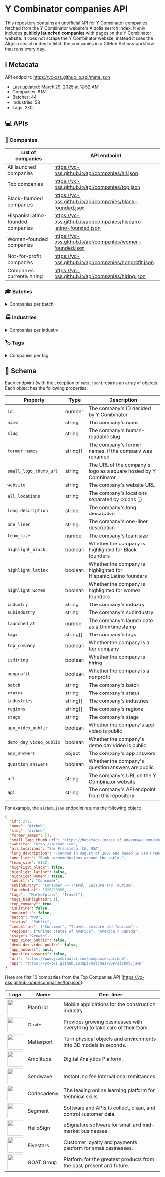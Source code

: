 # Y Combinator companies API

This repository contains an unofficial API for Y Combinator companies fetched
from the Y Combinator website's Algolia search index. It only includes
**publicly launched companies** with pages on the Y Combinator website. It does
not scrape the Y Combinator website, instead it uses the Algolia search index to
fetch the companies in a GitHub Actions workflow that runs every day.

<!--start generated readme-->

## ℹ️ Metadata

API endpoint: https://yc-oss.github.io/api/meta.json

- Last updated: March 29, 2025 at 12:52 AM
- Companies: 5181
- Batches: 44
- Industries: 58
- Tags: 330

## 💻 APIs

### 🏢 Companies

| List of companies                 | API endpoint                                                        |
| --------------------------------- | ------------------------------------------------------------------- |
| All launched companies            | https://yc-oss.github.io/api/companies/all.json                     |
| Top companies                     | https://yc-oss.github.io/api/companies/top.json                     |
| Black-founded companies           | https://yc-oss.github.io/api/companies/black-founded.json           |
| Hispanic/Latino-founded companies | https://yc-oss.github.io/api/companies/hispanic-latino-founded.json |
| Women-founded companies           | https://yc-oss.github.io/api/companies/women-founded.json           |
| Not-for-profit companies          | https://yc-oss.github.io/api/companies/nonprofit.json               |
| Companies currently hiring        | https://yc-oss.github.io/api/companies/hiring.json                  |

### 🎓 Batches

<details>
<summary>Companies per batch</summary>

| Batch       | Count | API endpoint                                          |
| ----------- | ----- | ----------------------------------------------------- |
| W25         | 165   | https://yc-oss.github.io/api/batches/w25.json         |
| X25         | 4     | https://yc-oss.github.io/api/batches/x25.json         |
| W24         | 253   | https://yc-oss.github.io/api/batches/w24.json         |
| S24         | 254   | https://yc-oss.github.io/api/batches/s24.json         |
| F24         | 95    | https://yc-oss.github.io/api/batches/f24.json         |
| W23         | 275   | https://yc-oss.github.io/api/batches/w23.json         |
| S23         | 219   | https://yc-oss.github.io/api/batches/s23.json         |
| W22         | 399   | https://yc-oss.github.io/api/batches/w22.json         |
| S22         | 235   | https://yc-oss.github.io/api/batches/s22.json         |
| W21         | 336   | https://yc-oss.github.io/api/batches/w21.json         |
| S21         | 391   | https://yc-oss.github.io/api/batches/s21.json         |
| W20         | 229   | https://yc-oss.github.io/api/batches/w20.json         |
| S20         | 208   | https://yc-oss.github.io/api/batches/s20.json         |
| S19         | 174   | https://yc-oss.github.io/api/batches/s19.json         |
| W19         | 194   | https://yc-oss.github.io/api/batches/w19.json         |
| W18         | 147   | https://yc-oss.github.io/api/batches/w18.json         |
| S18         | 131   | https://yc-oss.github.io/api/batches/s18.json         |
| S17         | 125   | https://yc-oss.github.io/api/batches/s17.json         |
| W17         | 116   | https://yc-oss.github.io/api/batches/w17.json         |
| W16         | 122   | https://yc-oss.github.io/api/batches/w16.json         |
| S16         | 102   | https://yc-oss.github.io/api/batches/s16.json         |
| W15         | 111   | https://yc-oss.github.io/api/batches/w15.json         |
| S15         | 105   | https://yc-oss.github.io/api/batches/s15.json         |
| W14         | 74    | https://yc-oss.github.io/api/batches/w14.json         |
| S14         | 80    | https://yc-oss.github.io/api/batches/s14.json         |
| W13         | 46    | https://yc-oss.github.io/api/batches/w13.json         |
| S13         | 52    | https://yc-oss.github.io/api/batches/s13.json         |
| W12         | 66    | https://yc-oss.github.io/api/batches/w12.json         |
| S12         | 83    | https://yc-oss.github.io/api/batches/s12.json         |
| S11         | 60    | https://yc-oss.github.io/api/batches/s11.json         |
| W11         | 45    | https://yc-oss.github.io/api/batches/w11.json         |
| S10         | 36    | https://yc-oss.github.io/api/batches/s10.json         |
| W10         | 27    | https://yc-oss.github.io/api/batches/w10.json         |
| S09         | 26    | https://yc-oss.github.io/api/batches/s09.json         |
| W09         | 16    | https://yc-oss.github.io/api/batches/w09.json         |
| S08         | 22    | https://yc-oss.github.io/api/batches/s08.json         |
| W08         | 21    | https://yc-oss.github.io/api/batches/w08.json         |
| S07         | 19    | https://yc-oss.github.io/api/batches/s07.json         |
| W07         | 13    | https://yc-oss.github.io/api/batches/w07.json         |
| S06         | 11    | https://yc-oss.github.io/api/batches/s06.json         |
| W06         | 7     | https://yc-oss.github.io/api/batches/w06.json         |
| S05         | 8     | https://yc-oss.github.io/api/batches/s05.json         |
| IK12        | 76    | https://yc-oss.github.io/api/batches/ik12.json        |
| Unspecified | 3     | https://yc-oss.github.io/api/batches/unspecified.json |

</details>

### 🏭 Industries

<details>
<summary>Companies per industry</summary>

| Industry                        | Count | API endpoint                                                                |
| ------------------------------- | ----- | --------------------------------------------------------------------------- |
| Agriculture                     | 28    | https://yc-oss.github.io/api/industries/agriculture.json                    |
| Analytics                       | 117   | https://yc-oss.github.io/api/industries/analytics.json                      |
| Apparel and Cosmetics           | 49    | https://yc-oss.github.io/api/industries/apparel-and-cosmetics.json          |
| Asset Management                | 50    | https://yc-oss.github.io/api/industries/asset-management.json               |
| Automotive                      | 20    | https://yc-oss.github.io/api/industries/automotive.json                     |
| Aviation and Space              | 51    | https://yc-oss.github.io/api/industries/aviation-and-space.json             |
| B2B                             | 2486  | https://yc-oss.github.io/api/industries/b2b.json                            |
| Banking and Exchange            | 73    | https://yc-oss.github.io/api/industries/banking-and-exchange.json           |
| Climate                         | 55    | https://yc-oss.github.io/api/industries/climate.json                        |
| Construction                    | 42    | https://yc-oss.github.io/api/industries/construction.json                   |
| Consumer                        | 821   | https://yc-oss.github.io/api/industries/consumer.json                       |
| Consumer Electronics            | 39    | https://yc-oss.github.io/api/industries/consumer-electronics.json           |
| Consumer Finance                | 79    | https://yc-oss.github.io/api/industries/consumer-finance.json               |
| Consumer Health and Wellness    | 110   | https://yc-oss.github.io/api/industries/consumer-health-and-wellness.json   |
| Content                         | 110   | https://yc-oss.github.io/api/industries/content.json                        |
| Credit and Lending              | 71    | https://yc-oss.github.io/api/industries/credit-and-lending.json             |
| Diagnostics                     | 53    | https://yc-oss.github.io/api/industries/diagnostics.json                    |
| Drones                          | 18    | https://yc-oss.github.io/api/industries/drones.json                         |
| Drug Discovery and Delivery     | 46    | https://yc-oss.github.io/api/industries/drug-discovery-and-delivery.json    |
| Education                       | 195   | https://yc-oss.github.io/api/industries/education.json                      |
| Energy                          | 36    | https://yc-oss.github.io/api/industries/energy.json                         |
| Engineering, Product and Design | 521   | https://yc-oss.github.io/api/industries/engineering-product-and-design.json |
| Finance and Accounting          | 115   | https://yc-oss.github.io/api/industries/finance-and-accounting.json         |
| Fintech                         | 577   | https://yc-oss.github.io/api/industries/fintech.json                        |
| Food and Beverage               | 95    | https://yc-oss.github.io/api/industries/food-and-beverage.json              |
| Gaming                          | 68    | https://yc-oss.github.io/api/industries/gaming.json                         |
| Government                      | 38    | https://yc-oss.github.io/api/industries/government.json                     |
| Healthcare                      | 612   | https://yc-oss.github.io/api/industries/healthcare.json                     |
| Healthcare IT                   | 125   | https://yc-oss.github.io/api/industries/healthcare-it.json                  |
| Healthcare Services             | 68    | https://yc-oss.github.io/api/industries/healthcare-services.json            |
| Home and Personal               | 129   | https://yc-oss.github.io/api/industries/home-and-personal.json              |
| Housing and Real Estate         | 79    | https://yc-oss.github.io/api/industries/housing-and-real-estate.json        |
| Human Resources                 | 81    | https://yc-oss.github.io/api/industries/human-resources.json                |
| Industrial Bio                  | 32    | https://yc-oss.github.io/api/industries/industrial-bio.json                 |
| Industrials                     | 293   | https://yc-oss.github.io/api/industries/industrials.json                    |
| Infrastructure                  | 223   | https://yc-oss.github.io/api/industries/infrastructure.json                 |
| Insurance                       | 46    | https://yc-oss.github.io/api/industries/insurance.json                      |
| Job and Career Services         | 16    | https://yc-oss.github.io/api/industries/job-and-career-services.json        |
| Legal                           | 37    | https://yc-oss.github.io/api/industries/legal.json                          |
| Manufacturing and Robotics      | 70    | https://yc-oss.github.io/api/industries/manufacturing-and-robotics.json     |
| Marketing                       | 140   | https://yc-oss.github.io/api/industries/marketing.json                      |
| Medical Devices                 | 43    | https://yc-oss.github.io/api/industries/medical-devices.json                |
| Office Management               | 25    | https://yc-oss.github.io/api/industries/office-management.json              |
| Operations                      | 121   | https://yc-oss.github.io/api/industries/operations.json                     |
| Payments                        | 116   | https://yc-oss.github.io/api/industries/payments.json                       |
| Productivity                    | 198   | https://yc-oss.github.io/api/industries/productivity.json                   |
| Real Estate and Construction    | 140   | https://yc-oss.github.io/api/industries/real-estate-and-construction.json   |
| Recruiting and Talent           | 71    | https://yc-oss.github.io/api/industries/recruiting-and-talent.json          |
| Retail                          | 124   | https://yc-oss.github.io/api/industries/retail.json                         |
| Sales                           | 121   | https://yc-oss.github.io/api/industries/sales.json                          |
| Security                        | 90    | https://yc-oss.github.io/api/industries/security.json                       |
| Social                          | 113   | https://yc-oss.github.io/api/industries/social.json                         |
| Supply Chain and Logistics      | 119   | https://yc-oss.github.io/api/industries/supply-chain-and-logistics.json     |
| Therapeutics                    | 64    | https://yc-oss.github.io/api/industries/therapeutics.json                   |
| Transportation Services         | 27    | https://yc-oss.github.io/api/industries/transportation-services.json        |
| Travel, Leisure and Tourism     | 32    | https://yc-oss.github.io/api/industries/travel-leisure-and-tourism.json     |
| Unspecified                     | 19    | https://yc-oss.github.io/api/industries/unspecified.json                    |
| Virtual and Augmented Reality   | 22    | https://yc-oss.github.io/api/industries/virtual-and-augmented-reality.json  |

</details>

### 🏷️ Tags

<details>
<summary>Companies per tag</summary>

| Tag                                                    | Count | API endpoint                                                                                 |
| ------------------------------------------------------ | ----- | -------------------------------------------------------------------------------------------- |
| 3D Printed Foods                                       | 1     | https://yc-oss.github.io/api/tags/3d-printed-foods.json                                      |
| 3D Printing                                            | 9     | https://yc-oss.github.io/api/tags/3d-printing.json                                           |
| Advanced Materials                                     | 4     | https://yc-oss.github.io/api/tags/advanced-materials.json                                    |
| Advertising                                            | 30    | https://yc-oss.github.io/api/tags/advertising.json                                           |
| Aerospace                                              | 28    | https://yc-oss.github.io/api/tags/aerospace.json                                             |
| Agriculture                                            | 31    | https://yc-oss.github.io/api/tags/agriculture.json                                           |
| AI                                                     | 554   | https://yc-oss.github.io/api/tags/ai.json                                                    |
| AI Assistant                                           | 121   | https://yc-oss.github.io/api/tags/ai-assistant.json                                          |
| AI-Enhanced Learning                                   | 40    | https://yc-oss.github.io/api/tags/ai-enhanced-learning.json                                  |
| AI-powered Drug Discovery                              | 36    | https://yc-oss.github.io/api/tags/ai-powered-drug-discovery.json                             |
| AIOps                                                  | 45    | https://yc-oss.github.io/api/tags/aiops.json                                                 |
| Air Taxis                                              | 5     | https://yc-oss.github.io/api/tags/air-taxis.json                                             |
| Airlines                                               | 3     | https://yc-oss.github.io/api/tags/airlines.json                                              |
| Airplanes                                              | 10    | https://yc-oss.github.io/api/tags/airplanes.json                                             |
| Alternative Battery Tech                               | 2     | https://yc-oss.github.io/api/tags/alternative-battery-tech.json                              |
| Alternative Fuels                                      | 1     | https://yc-oss.github.io/api/tags/alternative-fuels.json                                     |
| Analytics                                              | 181   | https://yc-oss.github.io/api/tags/analytics.json                                             |
| Anti-Aging                                             | 7     | https://yc-oss.github.io/api/tags/anti-aging.json                                            |
| API                                                    | 144   | https://yc-oss.github.io/api/tags/api.json                                                   |
| APIs                                                   | 6     | https://yc-oss.github.io/api/tags/apis.json                                                  |
| Apparel                                                | 4     | https://yc-oss.github.io/api/tags/apparel.json                                               |
| AR                                                     | 5     | https://yc-oss.github.io/api/tags/ar.json                                                    |
| Architecture                                           | 2     | https://yc-oss.github.io/api/tags/architecture.json                                          |
| Art Trading Platforms                                  | 2     | https://yc-oss.github.io/api/tags/art-trading-platforms.json                                 |
| Artificial Intelligence                                | 656   | https://yc-oss.github.io/api/tags/artificial-intelligence.json                               |
| Assistive Tech                                         | 7     | https://yc-oss.github.io/api/tags/assistive-tech.json                                        |
| Augmented Reality                                      | 22    | https://yc-oss.github.io/api/tags/augmented-reality.json                                     |
| Auto Commerce                                          | 6     | https://yc-oss.github.io/api/tags/auto-commerce.json                                         |
| Automation                                             | 62    | https://yc-oss.github.io/api/tags/automation.json                                            |
| Automotive                                             | 19    | https://yc-oss.github.io/api/tags/automotive.json                                            |
| Autonomous Delivery                                    | 8     | https://yc-oss.github.io/api/tags/autonomous-delivery.json                                   |
| Autonomous Trucking                                    | 12    | https://yc-oss.github.io/api/tags/autonomous-trucking.json                                   |
| B2B                                                    | 1003  | https://yc-oss.github.io/api/tags/b2b.json                                                   |
| Banking as a Service                                   | 25    | https://yc-oss.github.io/api/tags/banking-as-a-service.json                                  |
| Batteryless IoT Sensors                                | 1     | https://yc-oss.github.io/api/tags/batteryless-iot-sensors.json                               |
| Beauty                                                 | 10    | https://yc-oss.github.io/api/tags/beauty.json                                                |
| Big Data                                               | 23    | https://yc-oss.github.io/api/tags/big-data.json                                              |
| Billing                                                | 7     | https://yc-oss.github.io/api/tags/billing.json                                               |
| Biometrics                                             | 6     | https://yc-oss.github.io/api/tags/biometrics.json                                            |
| Bioplastic                                             | 3     | https://yc-oss.github.io/api/tags/bioplastic.json                                            |
| Biotech                                                | 127   | https://yc-oss.github.io/api/tags/biotech.json                                               |
| Biotechnology                                          | 10    | https://yc-oss.github.io/api/tags/biotechnology.json                                         |
| Blockchain                                             | 2     | https://yc-oss.github.io/api/tags/blockchain.json                                            |
| Booking                                                | 2     | https://yc-oss.github.io/api/tags/booking.json                                               |
| Calendar                                               | 7     | https://yc-oss.github.io/api/tags/calendar.json                                              |
| Call Center                                            | 7     | https://yc-oss.github.io/api/tags/call-center.json                                           |
| Cannabis                                               | 7     | https://yc-oss.github.io/api/tags/cannabis.json                                              |
| Carbon Capture and Removal                             | 14    | https://yc-oss.github.io/api/tags/carbon-capture-and-removal.json                            |
| Careers                                                | 4     | https://yc-oss.github.io/api/tags/careers.json                                               |
| Cashierless Checkout                                   | 5     | https://yc-oss.github.io/api/tags/cashierless-checkout.json                                  |
| Cell Therapy                                           | 5     | https://yc-oss.github.io/api/tags/cell-therapy.json                                          |
| Cellular Agriculture                                   | 6     | https://yc-oss.github.io/api/tags/cellular-agriculture.json                                  |
| Chat                                                   | 3     | https://yc-oss.github.io/api/tags/chat.json                                                  |
| Chatbot                                                | 7     | https://yc-oss.github.io/api/tags/chatbot.json                                               |
| Chatbots                                               | 2     | https://yc-oss.github.io/api/tags/chatbots.json                                              |
| China                                                  | 3     | https://yc-oss.github.io/api/tags/china.json                                                 |
| Civic Tech                                             | 9     | https://yc-oss.github.io/api/tags/civic-tech.json                                            |
| Clean Meat                                             | 1     | https://yc-oss.github.io/api/tags/clean-meat.json                                            |
| Climate                                                | 156   | https://yc-oss.github.io/api/tags/climate.json                                               |
| ClimateTech                                            | 34    | https://yc-oss.github.io/api/tags/climatetech.json                                           |
| Cloud Computing                                        | 39    | https://yc-oss.github.io/api/tags/cloud-computing.json                                       |
| Cloud Gaming                                           | 3     | https://yc-oss.github.io/api/tags/cloud-gaming.json                                          |
| Cloud Workload Protection                              | 5     | https://yc-oss.github.io/api/tags/cloud-workload-protection.json                             |
| Coding Bootcamps                                       | 2     | https://yc-oss.github.io/api/tags/coding-bootcamps.json                                      |
| Collaboration                                          | 47    | https://yc-oss.github.io/api/tags/collaboration.json                                         |
| Commercial Space Launch                                | 7     | https://yc-oss.github.io/api/tags/commercial-space-launch.json                               |
| Community                                              | 60    | https://yc-oss.github.io/api/tags/community.json                                             |
| Compliance                                             | 63    | https://yc-oss.github.io/api/tags/compliance.json                                            |
| Computational Storage                                  | 1     | https://yc-oss.github.io/api/tags/computational-storage.json                                 |
| Computer Vision                                        | 66    | https://yc-oss.github.io/api/tags/computer-vision.json                                       |
| Construction                                           | 61    | https://yc-oss.github.io/api/tags/construction.json                                          |
| Consumer                                               | 195   | https://yc-oss.github.io/api/tags/consumer.json                                              |
| Consumer Finance                                       | 22    | https://yc-oss.github.io/api/tags/consumer-finance.json                                      |
| Consumer Health Services                               | 100   | https://yc-oss.github.io/api/tags/consumer-health-services.json                              |
| Consumer Products                                      | 11    | https://yc-oss.github.io/api/tags/consumer-products.json                                     |
| Conversational AI                                      | 33    | https://yc-oss.github.io/api/tags/conversational-ai.json                                     |
| Conversational Banking                                 | 2     | https://yc-oss.github.io/api/tags/conversational-banking.json                                |
| COVID-19                                               | 4     | https://yc-oss.github.io/api/tags/covid-19.json                                              |
| Creator Economy                                        | 28    | https://yc-oss.github.io/api/tags/creator-economy.json                                       |
| CRISPR                                                 | 3     | https://yc-oss.github.io/api/tags/crispr.json                                                |
| CRM                                                    | 17    | https://yc-oss.github.io/api/tags/crm.json                                                   |
| Crowdfunding                                           | 10    | https://yc-oss.github.io/api/tags/crowdfunding.json                                          |
| Crowdsourcing                                          | 3     | https://yc-oss.github.io/api/tags/crowdsourcing.json                                         |
| Crypto / Web3                                          | 93    | https://yc-oss.github.io/api/tags/crypto-web3.json                                           |
| Cryptocurrency                                         | 7     | https://yc-oss.github.io/api/tags/cryptocurrency.json                                        |
| Cryptography                                           | 3     | https://yc-oss.github.io/api/tags/cryptography.json                                          |
| Cultivated Meat                                        | 2     | https://yc-oss.github.io/api/tags/cultivated-meat.json                                       |
| Culture                                                | 2     | https://yc-oss.github.io/api/tags/culture.json                                               |
| Cultured Meat                                          | 3     | https://yc-oss.github.io/api/tags/cultured-meat.json                                         |
| Customer Service                                       | 20    | https://yc-oss.github.io/api/tags/customer-service.json                                      |
| Customer Success                                       | 27    | https://yc-oss.github.io/api/tags/customer-success.json                                      |
| Customer Support                                       | 32    | https://yc-oss.github.io/api/tags/customer-support.json                                      |
| Customization                                          | 2     | https://yc-oss.github.io/api/tags/customization.json                                         |
| Cyber Insurance                                        | 1     | https://yc-oss.github.io/api/tags/cyber-insurance.json                                       |
| Cybersecurity                                          | 33    | https://yc-oss.github.io/api/tags/cybersecurity.json                                         |
| DAO                                                    | 4     | https://yc-oss.github.io/api/tags/dao.json                                                   |
| Data Engineering                                       | 89    | https://yc-oss.github.io/api/tags/data-engineering.json                                      |
| Data Labeling                                          | 11    | https://yc-oss.github.io/api/tags/data-labeling.json                                         |
| Data Science                                           | 28    | https://yc-oss.github.io/api/tags/data-science.json                                          |
| Data Visualization                                     | 31    | https://yc-oss.github.io/api/tags/data-visualization.json                                    |
| Databases                                              | 26    | https://yc-oss.github.io/api/tags/databases.json                                             |
| Dating                                                 | 7     | https://yc-oss.github.io/api/tags/dating.json                                                |
| Deep Learning                                          | 39    | https://yc-oss.github.io/api/tags/deep-learning.json                                         |
| Deepfake Detection                                     | 1     | https://yc-oss.github.io/api/tags/deepfake-detection.json                                    |
| DeFi                                                   | 15    | https://yc-oss.github.io/api/tags/defi.json                                                  |
| Delivery                                               | 54    | https://yc-oss.github.io/api/tags/delivery.json                                              |
| Dental                                                 | 5     | https://yc-oss.github.io/api/tags/dental.json                                                |
| Design                                                 | 21    | https://yc-oss.github.io/api/tags/design.json                                                |
| Design Tools                                           | 58    | https://yc-oss.github.io/api/tags/design-tools.json                                          |
| Developer Tools                                        | 487   | https://yc-oss.github.io/api/tags/developer-tools.json                                       |
| DevOps                                                 | 48    | https://yc-oss.github.io/api/tags/devops.json                                                |
| DevSecOps                                              | 30    | https://yc-oss.github.io/api/tags/devsecops.json                                             |
| Diagnostics                                            | 32    | https://yc-oss.github.io/api/tags/diagnostics.json                                           |
| Digital Freight Brokerage                              | 2     | https://yc-oss.github.io/api/tags/digital-freight-brokerage.json                             |
| Digital Health                                         | 101   | https://yc-oss.github.io/api/tags/digital-health.json                                        |
| Diversity & Inclusion                                  | 5     | https://yc-oss.github.io/api/tags/diversity-and-inclusion.json                               |
| Documents                                              | 32    | https://yc-oss.github.io/api/tags/documents.json                                             |
| Drones                                                 | 20    | https://yc-oss.github.io/api/tags/drones.json                                                |
| Drug Delivery                                          | 6     | https://yc-oss.github.io/api/tags/drug-delivery.json                                         |
| Drug discovery                                         | 31    | https://yc-oss.github.io/api/tags/drug-discovery.json                                        |
| E-Commerce                                             | 45    | https://yc-oss.github.io/api/tags/e-commerce.json                                            |
| Edge Computing Semiconductors                          | 3     | https://yc-oss.github.io/api/tags/edge-computing-semiconductors.json                         |
| Edtech                                                 | 17    | https://yc-oss.github.io/api/tags/edtech.json                                                |
| Education                                              | 172   | https://yc-oss.github.io/api/tags/education.json                                             |
| eLearning                                              | 50    | https://yc-oss.github.io/api/tags/elearning.json                                             |
| Election Tech                                          | 2     | https://yc-oss.github.io/api/tags/election-tech.json                                         |
| Electric Vehicles                                      | 24    | https://yc-oss.github.io/api/tags/electric-vehicles.json                                     |
| Electronics                                            | 7     | https://yc-oss.github.io/api/tags/electronics.json                                           |
| Email                                                  | 22    | https://yc-oss.github.io/api/tags/email.json                                                 |
| Emerging Markets                                       | 8     | https://yc-oss.github.io/api/tags/emerging-markets.json                                      |
| Energy                                                 | 34    | https://yc-oss.github.io/api/tags/energy.json                                                |
| Energy Storage                                         | 13    | https://yc-oss.github.io/api/tags/energy-storage.json                                        |
| Enterprise                                             | 105   | https://yc-oss.github.io/api/tags/enterprise.json                                            |
| Enterprise Software                                    | 88    | https://yc-oss.github.io/api/tags/enterprise-software.json                                   |
| Entertainment                                          | 47    | https://yc-oss.github.io/api/tags/entertainment.json                                         |
| eSports                                                | 4     | https://yc-oss.github.io/api/tags/esports.json                                               |
| Fashion                                                | 21    | https://yc-oss.github.io/api/tags/fashion.json                                               |
| Feedback                                               | 7     | https://yc-oss.github.io/api/tags/feedback.json                                              |
| Femtech                                                | 6     | https://yc-oss.github.io/api/tags/femtech.json                                               |
| Fertility Tech                                         | 8     | https://yc-oss.github.io/api/tags/fertility-tech.json                                        |
| Finance                                                | 71    | https://yc-oss.github.io/api/tags/finance.json                                               |
| FinOps                                                 | 29    | https://yc-oss.github.io/api/tags/finops.json                                                |
| Fintech                                                | 691   | https://yc-oss.github.io/api/tags/fintech.json                                               |
| Fitness                                                | 19    | https://yc-oss.github.io/api/tags/fitness.json                                               |
| Food                                                   | 7     | https://yc-oss.github.io/api/tags/food.json                                                  |
| Food & Beverage                                        | 25    | https://yc-oss.github.io/api/tags/food-and-beverage.json                                     |
| Food Service Robots & Machines                         | 10    | https://yc-oss.github.io/api/tags/food-service-robots-and-machines.json                      |
| Food Tech                                              | 49    | https://yc-oss.github.io/api/tags/food-tech.json                                             |
| Fraud Detection                                        | 8     | https://yc-oss.github.io/api/tags/fraud-detection.json                                       |
| Fraud Prevention                                       | 5     | https://yc-oss.github.io/api/tags/fraud-prevention.json                                      |
| Fundraising                                            | 3     | https://yc-oss.github.io/api/tags/fundraising.json                                           |
| Furniture                                              | 7     | https://yc-oss.github.io/api/tags/furniture.json                                             |
| Fusion Energy                                          | 2     | https://yc-oss.github.io/api/tags/fusion-energy.json                                         |
| Gaming                                                 | 84    | https://yc-oss.github.io/api/tags/gaming.json                                                |
| Gardening                                              | 2     | https://yc-oss.github.io/api/tags/gardening.json                                             |
| Gene Therapy                                           | 13    | https://yc-oss.github.io/api/tags/gene-therapy.json                                          |
| Generative AI                                          | 267   | https://yc-oss.github.io/api/tags/generative-ai.json                                         |
| Genetic Engineering                                    | 2     | https://yc-oss.github.io/api/tags/genetic-engineering.json                                   |
| Genomics                                               | 26    | https://yc-oss.github.io/api/tags/genomics.json                                              |
| Geographic Information System                          | 4     | https://yc-oss.github.io/api/tags/geographic-information-system.json                         |
| Ghost Kitchens                                         | 11    | https://yc-oss.github.io/api/tags/ghost-kitchens.json                                        |
| GovTech                                                | 42    | https://yc-oss.github.io/api/tags/govtech.json                                               |
| GraphQL                                                | 3     | https://yc-oss.github.io/api/tags/graphql.json                                               |
| Grocery                                                | 29    | https://yc-oss.github.io/api/tags/grocery.json                                               |
| Hard Tech                                              | 82    | https://yc-oss.github.io/api/tags/hard-tech.json                                             |
| Hardware                                               | 108   | https://yc-oss.github.io/api/tags/hardware.json                                              |
| Health & Wellness                                      | 38    | https://yc-oss.github.io/api/tags/health-and-wellness.json                                   |
| Health Insurance                                       | 26    | https://yc-oss.github.io/api/tags/health-insurance.json                                      |
| Health Tech                                            | 161   | https://yc-oss.github.io/api/tags/health-tech.json                                           |
| Healthcare                                             | 190   | https://yc-oss.github.io/api/tags/healthcare.json                                            |
| Healthcare IT                                          | 27    | https://yc-oss.github.io/api/tags/healthcare-it.json                                         |
| Home Automation                                        | 3     | https://yc-oss.github.io/api/tags/home-automation.json                                       |
| Home Services                                          | 7     | https://yc-oss.github.io/api/tags/home-services.json                                         |
| Housing                                                | 19    | https://yc-oss.github.io/api/tags/housing.json                                               |
| HR Tech                                                | 69    | https://yc-oss.github.io/api/tags/hr-tech.json                                               |
| Human Resources                                        | 21    | https://yc-oss.github.io/api/tags/human-resources.json                                       |
| Hydrogen Energy                                        | 3     | https://yc-oss.github.io/api/tags/hydrogen-energy.json                                       |
| Identity                                               | 15    | https://yc-oss.github.io/api/tags/identity.json                                              |
| Immigration                                            | 5     | https://yc-oss.github.io/api/tags/immigration.json                                           |
| Income Share Agreements                                | 4     | https://yc-oss.github.io/api/tags/income-share-agreements.json                               |
| India                                                  | 38    | https://yc-oss.github.io/api/tags/india.json                                                 |
| Indoor Mapping                                         | 3     | https://yc-oss.github.io/api/tags/indoor-mapping.json                                        |
| Industrial                                             | 12    | https://yc-oss.github.io/api/tags/industrial.json                                            |
| Industrial Workplace Safety                            | 4     | https://yc-oss.github.io/api/tags/industrial-workplace-safety.json                           |
| Infrastructure                                         | 74    | https://yc-oss.github.io/api/tags/infrastructure.json                                        |
| Insurance                                              | 66    | https://yc-oss.github.io/api/tags/insurance.json                                             |
| International                                          | 7     | https://yc-oss.github.io/api/tags/international.json                                         |
| Investing                                              | 51    | https://yc-oss.github.io/api/tags/investing.json                                             |
| Investments                                            | 7     | https://yc-oss.github.io/api/tags/investments.json                                           |
| IoT                                                    | 44    | https://yc-oss.github.io/api/tags/iot.json                                                   |
| IoT Security                                           | 1     | https://yc-oss.github.io/api/tags/iot-security.json                                          |
| Kids                                                   | 9     | https://yc-oss.github.io/api/tags/kids.json                                                  |
| Kubernetes                                             | 15    | https://yc-oss.github.io/api/tags/kubernetes.json                                            |
| Lab-on-a-chip                                          | 1     | https://yc-oss.github.io/api/tags/lab-on-a-chip.json                                         |
| Latin America                                          | 21    | https://yc-oss.github.io/api/tags/latin-america.json                                         |
| Legal                                                  | 25    | https://yc-oss.github.io/api/tags/legal.json                                                 |
| LegalTech                                              | 46    | https://yc-oss.github.io/api/tags/legaltech.json                                             |
| Lending                                                | 18    | https://yc-oss.github.io/api/tags/lending.json                                               |
| Lidar                                                  | 1     | https://yc-oss.github.io/api/tags/lidar.json                                                 |
| Live                                                   | 5     | https://yc-oss.github.io/api/tags/live.json                                                  |
| Location-based                                         | 3     | https://yc-oss.github.io/api/tags/location-based.json                                        |
| Logistics                                              | 111   | https://yc-oss.github.io/api/tags/logistics.json                                             |
| Machine Learning                                       | 225   | https://yc-oss.github.io/api/tags/machine-learning.json                                      |
| Manufacturing                                          | 57    | https://yc-oss.github.io/api/tags/manufacturing.json                                         |
| Maritime                                               | 2     | https://yc-oss.github.io/api/tags/maritime.json                                              |
| Market Research                                        | 13    | https://yc-oss.github.io/api/tags/market-research.json                                       |
| Marketing                                              | 71    | https://yc-oss.github.io/api/tags/marketing.json                                             |
| Marketplace                                            | 303   | https://yc-oss.github.io/api/tags/marketplace.json                                           |
| Media                                                  | 40    | https://yc-oss.github.io/api/tags/media.json                                                 |
| Medical Devices                                        | 68    | https://yc-oss.github.io/api/tags/medical-devices.json                                       |
| Medical Robotics                                       | 5     | https://yc-oss.github.io/api/tags/medical-robotics.json                                      |
| Mental Health                                          | 11    | https://yc-oss.github.io/api/tags/mental-health.json                                         |
| Mental Health Tech                                     | 39    | https://yc-oss.github.io/api/tags/mental-health-tech.json                                    |
| Messaging                                              | 43    | https://yc-oss.github.io/api/tags/messaging.json                                             |
| Metaverse                                              | 8     | https://yc-oss.github.io/api/tags/metaverse.json                                             |
| Microfluidics                                          | 5     | https://yc-oss.github.io/api/tags/microfluidics.json                                         |
| Microinsurance                                         | 3     | https://yc-oss.github.io/api/tags/microinsurance.json                                        |
| Mining                                                 | 4     | https://yc-oss.github.io/api/tags/mining.json                                                |
| ML                                                     | 12    | https://yc-oss.github.io/api/tags/ml.json                                                    |
| Mobility                                               | 12    | https://yc-oss.github.io/api/tags/mobility.json                                              |
| Monitoring                                             | 9     | https://yc-oss.github.io/api/tags/monitoring.json                                            |
| Music                                                  | 20    | https://yc-oss.github.io/api/tags/music.json                                                 |
| Nanomedicine                                           | 5     | https://yc-oss.github.io/api/tags/nanomedicine.json                                          |
| Nanosensors                                            | 4     | https://yc-oss.github.io/api/tags/nanosensors.json                                           |
| Nanotechnology                                         | 10    | https://yc-oss.github.io/api/tags/nanotechnology.json                                        |
| Navigation                                             | 4     | https://yc-oss.github.io/api/tags/navigation.json                                            |
| Neobank                                                | 48    | https://yc-oss.github.io/api/tags/neobank.json                                               |
| Networks                                               | 3     | https://yc-oss.github.io/api/tags/networks.json                                              |
| Neurotechnology                                        | 14    | https://yc-oss.github.io/api/tags/neurotechnology.json                                       |
| Next-gen Network Security                              | 5     | https://yc-oss.github.io/api/tags/next-gen-network-security.json                             |
| NFT                                                    | 5     | https://yc-oss.github.io/api/tags/nft.json                                                   |
| NLP                                                    | 23    | https://yc-oss.github.io/api/tags/nlp.json                                                   |
| No-code                                                | 27    | https://yc-oss.github.io/api/tags/no-code.json                                               |
| Nonprofit                                              | 26    | https://yc-oss.github.io/api/tags/nonprofit.json                                             |
| Note-taking                                            | 6     | https://yc-oss.github.io/api/tags/note-taking.json                                           |
| Notifications                                          | 2     | https://yc-oss.github.io/api/tags/notifications.json                                         |
| Oncology                                               | 20    | https://yc-oss.github.io/api/tags/oncology.json                                              |
| Open Source                                            | 153   | https://yc-oss.github.io/api/tags/open-source.json                                           |
| Operations                                             | 25    | https://yc-oss.github.io/api/tags/operations.json                                            |
| Payments                                               | 135   | https://yc-oss.github.io/api/tags/payments.json                                              |
| Payroll                                                | 15    | https://yc-oss.github.io/api/tags/payroll.json                                               |
| Pediatrics                                             | 3     | https://yc-oss.github.io/api/tags/pediatrics.json                                            |
| Personalization                                        | 7     | https://yc-oss.github.io/api/tags/personalization.json                                       |
| Plant-based Meat                                       | 2     | https://yc-oss.github.io/api/tags/plant-based-meat.json                                      |
| Podcasts                                               | 8     | https://yc-oss.github.io/api/tags/podcasts.json                                              |
| Primary Care                                           | 8     | https://yc-oss.github.io/api/tags/primary-care.json                                          |
| Privacy                                                | 17    | https://yc-oss.github.io/api/tags/privacy.json                                               |
| Procurement                                            | 13    | https://yc-oss.github.io/api/tags/procurement.json                                           |
| Productivity                                           | 139   | https://yc-oss.github.io/api/tags/productivity.json                                          |
| Proptech                                               | 86    | https://yc-oss.github.io/api/tags/proptech.json                                              |
| Psychedelics                                           | 2     | https://yc-oss.github.io/api/tags/psychedelics.json                                          |
| Quantum Computing                                      | 4     | https://yc-oss.github.io/api/tags/quantum-computing.json                                     |
| Radar                                                  | 2     | https://yc-oss.github.io/api/tags/radar.json                                                 |
| Real Estate                                            | 75    | https://yc-oss.github.io/api/tags/real-estate.json                                           |
| Recommendation System                                  | 4     | https://yc-oss.github.io/api/tags/recommendation-system.json                                 |
| Recruiting                                             | 58    | https://yc-oss.github.io/api/tags/recruiting.json                                            |
| Referrals                                              | 2     | https://yc-oss.github.io/api/tags/referrals.json                                             |
| Regtech                                                | 15    | https://yc-oss.github.io/api/tags/regtech.json                                               |
| Reinforcement Learning                                 | 10    | https://yc-oss.github.io/api/tags/reinforcement-learning.json                                |
| Remittances                                            | 4     | https://yc-oss.github.io/api/tags/remittances.json                                           |
| Remote                                                 | 7     | https://yc-oss.github.io/api/tags/remote.json                                                |
| Remote Work                                            | 18    | https://yc-oss.github.io/api/tags/remote-work.json                                           |
| Renewable Energy                                       | 17    | https://yc-oss.github.io/api/tags/renewable-energy.json                                      |
| Restaurant Tech                                        | 10    | https://yc-oss.github.io/api/tags/restaurant-tech.json                                       |
| Retail                                                 | 48    | https://yc-oss.github.io/api/tags/retail.json                                                |
| Retail Tech                                            | 19    | https://yc-oss.github.io/api/tags/retail-tech.json                                           |
| Reviews                                                | 3     | https://yc-oss.github.io/api/tags/reviews.json                                               |
| Ridesharing                                            | 3     | https://yc-oss.github.io/api/tags/ridesharing.json                                           |
| Robotic Process Automation                             | 25    | https://yc-oss.github.io/api/tags/robotic-process-automation.json                            |
| Robotic Surgery                                        | 3     | https://yc-oss.github.io/api/tags/robotic-surgery.json                                       |
| Robotics                                               | 72    | https://yc-oss.github.io/api/tags/robotics.json                                              |
| Rocketry                                               | 3     | https://yc-oss.github.io/api/tags/rocketry.json                                              |
| SaaS                                                   | 1090  | https://yc-oss.github.io/api/tags/saas.json                                                  |
| Sales                                                  | 98    | https://yc-oss.github.io/api/tags/sales.json                                                 |
| Sales Enablement                                       | 31    | https://yc-oss.github.io/api/tags/sales-enablement.json                                      |
| Satellites                                             | 19    | https://yc-oss.github.io/api/tags/satellites.json                                            |
| Scheduling                                             | 11    | https://yc-oss.github.io/api/tags/scheduling.json                                            |
| Search                                                 | 16    | https://yc-oss.github.io/api/tags/search.json                                                |
| Security                                               | 82    | https://yc-oss.github.io/api/tags/security.json                                              |
| Security Orchestration, Automation and Response (SOAR) | 1     | https://yc-oss.github.io/api/tags/security-orchestration-automation-and-response-(soar).json |
| Self-Driving Vehicles                                  | 5     | https://yc-oss.github.io/api/tags/self-driving-vehicles.json                                 |
| Semiconductors                                         | 9     | https://yc-oss.github.io/api/tags/semiconductors.json                                        |
| SEO                                                    | 2     | https://yc-oss.github.io/api/tags/seo.json                                                   |
| Skincare                                               | 1     | https://yc-oss.github.io/api/tags/skincare.json                                              |
| Sleep Tech                                             | 8     | https://yc-oss.github.io/api/tags/sleep-tech.json                                            |
| Small Modular Reactors                                 | 2     | https://yc-oss.github.io/api/tags/small-modular-reactors.json                                |
| Smart Clothing                                         | 5     | https://yc-oss.github.io/api/tags/smart-clothing.json                                        |
| Smart Home Assistants                                  | 6     | https://yc-oss.github.io/api/tags/smart-home-assistants.json                                 |
| Smart Locks                                            | 1     | https://yc-oss.github.io/api/tags/smart-locks.json                                           |
| SMB                                                    | 13    | https://yc-oss.github.io/api/tags/smb.json                                                   |
| SMS                                                    | 7     | https://yc-oss.github.io/api/tags/sms.json                                                   |
| Social                                                 | 67    | https://yc-oss.github.io/api/tags/social.json                                                |
| Social Media                                           | 30    | https://yc-oss.github.io/api/tags/social-media.json                                          |
| Social Network                                         | 21    | https://yc-oss.github.io/api/tags/social-network.json                                        |
| Solar Power                                            | 17    | https://yc-oss.github.io/api/tags/solar-power.json                                           |
| Space Exploration                                      | 18    | https://yc-oss.github.io/api/tags/space-exploration.json                                     |
| Speech Recognition                                     | 3     | https://yc-oss.github.io/api/tags/speech-recognition.json                                    |
| Sports Tech                                            | 20    | https://yc-oss.github.io/api/tags/sports-tech.json                                           |
| Stocks                                                 | 4     | https://yc-oss.github.io/api/tags/stocks.json                                                |
| Subscriptions                                          | 40    | https://yc-oss.github.io/api/tags/subscriptions.json                                         |
| Supply Chain                                           | 72    | https://yc-oss.github.io/api/tags/supply-chain.json                                          |
| Sustainability                                         | 14    | https://yc-oss.github.io/api/tags/sustainability.json                                        |
| Sustainable Agriculture                                | 4     | https://yc-oss.github.io/api/tags/sustainable-agriculture.json                               |
| Sustainable Fashion                                    | 9     | https://yc-oss.github.io/api/tags/sustainable-fashion.json                                   |
| Sustainable Tourism                                    | 3     | https://yc-oss.github.io/api/tags/sustainable-tourism.json                                   |
| Swarm Robotics                                         | 1     | https://yc-oss.github.io/api/tags/swarm-robotics.json                                        |
| Synthetic Biology                                      | 30    | https://yc-oss.github.io/api/tags/synthetic-biology.json                                     |
| Talent Acquisition                                     | 6     | https://yc-oss.github.io/api/tags/talent-acquisition.json                                    |
| Team Collaboration                                     | 10    | https://yc-oss.github.io/api/tags/team-collaboration.json                                    |
| Telecommunications                                     | 24    | https://yc-oss.github.io/api/tags/telecommunications.json                                    |
| Telehealth                                             | 25    | https://yc-oss.github.io/api/tags/telehealth.json                                            |
| Telemedicine                                           | 29    | https://yc-oss.github.io/api/tags/telemedicine.json                                          |
| Therapeutics                                           | 44    | https://yc-oss.github.io/api/tags/therapeutics.json                                          |
| Ticketing                                              | 3     | https://yc-oss.github.io/api/tags/ticketing.json                                             |
| Time Series                                            | 4     | https://yc-oss.github.io/api/tags/time-series.json                                           |
| Trading                                                | 7     | https://yc-oss.github.io/api/tags/trading.json                                               |
| Transportation                                         | 39    | https://yc-oss.github.io/api/tags/transportation.json                                        |
| Travel                                                 | 45    | https://yc-oss.github.io/api/tags/travel.json                                                |
| Trust & Safety                                         | 6     | https://yc-oss.github.io/api/tags/trust-and-safety.json                                      |
| Unmanned Vehicle                                       | 3     | https://yc-oss.github.io/api/tags/unmanned-vehicle.json                                      |
| Vertical Farming                                       | 4     | https://yc-oss.github.io/api/tags/vertical-farming.json                                      |
| Video                                                  | 78    | https://yc-oss.github.io/api/tags/video.json                                                 |
| Virtual Reality                                        | 15    | https://yc-oss.github.io/api/tags/virtual-reality.json                                       |
| VR Health                                              | 2     | https://yc-oss.github.io/api/tags/vr-health.json                                             |
| Warehouse Management Tech                              | 15    | https://yc-oss.github.io/api/tags/warehouse-management-tech.json                             |
| Weather                                                | 3     | https://yc-oss.github.io/api/tags/weather.json                                               |
| Web Development                                        | 19    | https://yc-oss.github.io/api/tags/web-development.json                                       |
| Women's Health                                         | 14    | https://yc-oss.github.io/api/tags/women's-health.json                                        |
| Workflow Automation                                    | 52    | https://yc-oss.github.io/api/tags/workflow-automation.json                                   |

</details>
<!--end generated readme-->

## 📀 Schema

Each endpoint (with the exception of `meta.json`) returns an array of objects.
Each object has the following properties:

| Property                | Type     | Description                                                      |
| ----------------------- | -------- | ---------------------------------------------------------------- |
| `id`                    | number   | The company's ID decided by Y Combinator                         |
| `name`                  | string   | The company's name                                               |
| `slug`                  | string   | The company's human-readable slug                                |
| `former_names`          | string[] | The company's former names, if the company was renamed           |
| `small_logo_thumb_url`  | string   | The URL of the company's logo as a square hosted by Y Combinator |
| `website`               | string   | The company's website URL                                        |
| `all_locations`         | string   | The company's locations separated by colons (;)                  |
| `long_description`      | string   | The company's long description                                   |
| `one_liner`             | string   | The company's one-liner description                              |
| `team_size`             | number   | The company's team size                                          |
| `highlight_black`       | boolean  | Whether the company is highlighted for Black founders            |
| `highlight_latinx`      | boolean  | Whether the company is highlighted for Hispanic/Latino founders  |
| `highlight_women`       | boolean  | Whether the company is highlighted for women founders            |
| `industry`              | string   | The company's industry                                           |
| `subindustry`           | string   | The company's subindustry                                        |
| `launched_at`           | number   | The company's launch date as a Unix timestamp                    |
| `tags`                  | string[] | The company's tags                                               |
| `top_company`           | boolean  | Whether the company is a top company                             |
| `isHiring`              | boolean  | Whether the company is hiring                                    |
| `nonprofit`             | boolean  | Whether the company is a nonprofit                               |
| `batch`                 | string   | The company's batch                                              |
| `status`                | string   | The company's status                                             |
| `industries`            | string[] | The company's industries                                         |
| `regions`               | string[] | The company's regions                                            |
| `stage`                 | string   | The company's stage                                              |
| `app_video_public`      | boolean  | Whether the company's app video is public                        |
| `demo_day_video_public` | boolean  | Whether the company's demo day video is public                   |
| `app_answers`           | object   | The company's app answers                                        |
| `question_answers`      | boolean  | Whether the company's question answers are public                |
| `url`                   | string   | The company's URL on the Y Combinator website                    |
| `api`                   | string   | The company's API endpoint from this repository                  |

For example, the `airbnb.json` endpoint returns the following object:

```json
{
  "id": 271,
  "name": "Airbnb",
  "slug": "airbnb",
  "former_names": [],
  "small_logo_thumb_url": "https://bookface-images.s3.amazonaws.com/small_logos/3e9a0092bee2ccf926e650e59c06503ec6b9ee65.png",
  "website": "http://airbnb.com",
  "all_locations": "San Francisco, CA, USA",
  "long_description": "Founded in August of 2008 and based in San Francisco, California, Airbnb is a trusted community marketplace for people to list, discover, and book unique accommodations around the world — online or from a mobile phone. Whether an apartment for a night, a castle for a week, or a villa for a month, Airbnb connects people to unique travel experiences, at any price point, in more than 33,000 cities and 192 countries. And with world-class customer service and a growing community of users, Airbnb is the easiest way for people to monetize their extra space and showcase it to an audience of millions.  \r\n\r\nNo global movement springs from individuals. It takes an entire team united behind something big. Together, we work hard, we laugh a lot, we brainstorm nonstop, we use hundreds of Post-Its a week, and we give the best high-fives in town. Headquartered in San Francisco, we have satellite offices in Dublin, London, Barcelona, Paris, Milan, Copenhagen, Berlin, Moscow, São Paolo, Sydney, and Singapore.",
  "one_liner": "Book accommodations around the world.",
  "team_size": 6132,
  "highlight_black": false,
  "highlight_latinx": false,
  "highlight_women": false,
  "industry": "Consumer",
  "subindustry": "Consumer -> Travel, Leisure and Tourism",
  "launched_at": 1326790856,
  "tags": ["Marketplace", "Travel"],
  "tags_highlighted": [],
  "top_company": true,
  "isHiring": false,
  "nonprofit": false,
  "batch": "W09",
  "status": "Public",
  "industries": ["Consumer", "Travel, Leisure and Tourism"],
  "regions": ["United States of America", "America / Canada"],
  "stage": "Growth",
  "app_video_public": false,
  "demo_day_video_public": false,
  "app_answers": null,
  "question_answers": false,
  "url": "https://www.ycombinator.com/companies/airbnb",
  "api": "https://yc-oss.github.io/api/batches/w09/airbnb.json"
}
```

Here are first 10 companies from the Top Companies API
(https://yc-oss.github.io/api/companies/top.json):

| Logo                                                                                                                                   | Name       | One-liner                                                               |
| -------------------------------------------------------------------------------------------------------------------------------------- | ---------- | ----------------------------------------------------------------------- |
| <img src="https://bookface-images.s3.amazonaws.com/small_logos/33ee27aa9c6b3036b40ec6c7f0c2a98ccaf32f40.png" width="50" height="50" /> | PlanGrid   | Mobile applications for the construction industry.                      |
| <img src="https://bookface-images.s3.amazonaws.com/small_logos/6ce7845c2e268525f5f04915212ac0a106fb7e3d.png" width="50" height="50" /> | Gusto      | Provides growing businesses with everything to take care of their team. |
| <img src="https://bookface-images.s3.amazonaws.com/small_logos/b271a79c3b59d6344c90e2803525a22f2a5e8406.png" width="50" height="50" /> | Matterport | Turn physical objects and environments into 3D models in seconds.       |
| <img src="https://bookface-images.s3.amazonaws.com/small_logos/fa98c8a53255b3fd2e9d4a65dbb47eec293729f1.png" width="50" height="50" /> | Amplitude  | Digital Analytics Platform.                                             |
| <img src="https://bookface-images.s3.amazonaws.com/small_logos/1bbfeae646cc8051b5ad469413e67295e9fae353.png" width="50" height="50" /> | Sendwave   | Instant, no fee international remittances.                              |
| <img src="https://bookface-images.s3.amazonaws.com/small_logos/ee26c3b11a260e7a045f68b47d8c804b306db89f.png" width="50" height="50" /> | Codecademy | The leading online learning platform for technical skills.              |
| <img src="https://bookface-images.s3.amazonaws.com/small_logos/99f5abd1f15fa4ca4394b5781c98d8ff23db6f7b.png" width="50" height="50" /> | Segment    | Software and APIs to collect, clean, and control customer data.         |
| <img src="https://bookface-images.s3.amazonaws.com/small_logos/251df7a6d1d16ee11aac63b910791aca861aff29.png" width="50" height="50" /> | HelloSign  | eSignature software for small and mid-market businesses.                |
| <img src="https://bookface-images.s3.amazonaws.com/small_logos/e57fe3f2f5b8a158002acd8fef99c01e7294b55c.png" width="50" height="50" /> | Fivestars  | Customer loyalty and payments platform for small businesses.            |
| <img src="https://bookface-images.s3.amazonaws.com/small_logos/4f3a455935f36a6655742aae286b206df1cd13bd.png" width="50" height="50" /> | GOAT Group | Platform for the greatest products from the past, present and future.   |
